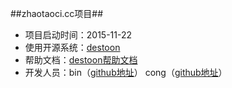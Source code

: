  
##zhaotaoci.cc项目##
*   项目启动时间：2015-11-22
*   使用开源系统：[destoon](http://www.destoon.com/)
*   帮助文档：[destoon帮助文档](http://help.destoon.com/)
*   开发人员：bin（[github地址](https://github.com/xiaobinwu)） cong（[github地址](https://github.com/zicongxie)）